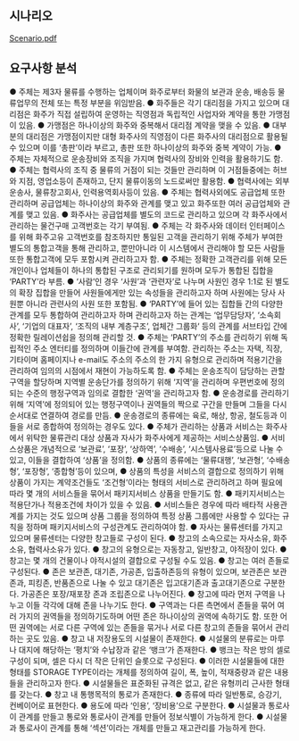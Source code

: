 ## 시나리오
[Scenario.pdf](https://github.com/tmvld97/ER_Modeling/files/7919997/Scenario.pdf)
## 요구사항 분석
● 주체는 제3자 물류를 수행하는 업체이며 화주로부터 화물의 보관과 운송, 배송등 물류업무의 전체 또는 특정 부분을 위임받음.
● 화주들은 각기 대리점을 가지고 있으며 대리점은 화주가 직접 설립하여 운영하는 직영점과 독립적인 사업자와 계약을 통한 가맹점이 있음.
● 가맹점은 하나이상의 화주와 중복해서 대리점 계약을 맺을 수 있음.
● 대부분의 대리점은 가맹점이지만 대형 화주사의 직영점이 다른 화주사의 대리점으로 활용될 수 있으며 이를 ‘총판’이라 부르고, 총판 또한 하나이상의 화주와 중복 계약이 가능.
● 주체는 자체적으로 운송장비와 조직을 가지며 협력사의 장비와 인력을 활용하기도 함.
● 주체는 협력사의 조직 중 물류의 거점이 되는 것들만 관리하며 이 거점들중에는 허브와 지점, 영업소등이 존재하고, 단지 물류이동의 노드로써만 활용함.
● 협력사에는 외부운송사, 물류창고회사, 인력용역회사등이 있음.
● 주체는 협력사외에도 공급업체 또한 관리하며 공급업체는 하나이상의 화주와 관계를 맺고 있고 화주또한 여러 공급업체와 관계를 맺고 있음.
● 화주사는 공급업체를 별도의 코드로 관리하고 있으며 각 화주사에서 관리하는 물건구매 고객번호는 각기 부여됨. 
● 주체는 각 화주사와 데이터 인터페이스를 위해 화주고유 고객번호를 참조하지만 통일된 고객을 관리하기 위해 주체가 부여한 별도의 통합고객을 통해 관리하고, 뿐만아니라 이 시스템에서 관리해야 할 모든 사람들 또한 통합고객에 모두 포함시켜 관리하고자 함.
● 주체는 정확한 고객관리를 위해 모든 개인이나 업체들이 하나의 통합된 구조로 관리되기를 원하며 모두가 통합된 집합을 ‘PARTY’라 부름.
● ‘사람’인 경우 ‘사원’과 ‘관련자’로 나누며 사원인 경우 1:1로 된 별도의 확장 집합을 만들어 사원들에게만 있는 속성들을 관리하고자 하며 사원에는 당사 사원뿐 아니라 관련사의 사원 또한 포함됨.
● ‘PARTY’에 들어 있는 집합들 간의 다양한 관계를 모두 통합하여 관리하고자 하며 관리하고자 하는 관계는 ‘업무담당자’, ‘소속회사’, ‘기업의 대표자’, ‘조직의 내부 계층구조’, 업체간 그룹화‘ 등의 관계를 서브타입 간에 정확한 릴레이션쉽을 정의해 관리할 것.
● 주체는 ‘PARTY’의 주소를 관리하기 위해 독립적인 주소 엔터티를 정의하며 이들간에 관계를 부여함. 관리하는 주소는 자택, 직장, 기타이며 홈페이지나 e-mail도 주소의 주소의 한 가지 유형으로 관리하며 적용기간을 관리하여 임의의 시점에서 재현이 가능하도록 함.
● 주체는 운송조직이 담당하는 관할구역을 할당하며 지역별 운송단가를 정의하기 위해 ‘지역’을 관리하며 우편번호에 정의되는 수준의 행정구역과 임의로 결합한 ‘권역’을 관리하고자 함.
● 운송경로를 관리하기 위해 ‘지역’에 정의되어 있는 행정구역이나 권역들의 짝으로 구간을 만들며 그들을 다시 순서대로 연결하여 경로를 만듬.
● 운송경로의 종류에는 육로, 해상, 항공, 철도등과 이들을 서로 종합하여 정의하는 경우도 있다.
● 주체가 관리하는 상품과 서비스는 화주사에서 위탁한 물류관리 대상 상품과 자사가 화주사에게 제공하는 서비스상품임.
● 서비스상품은 개념적으로 ‘보관료’, ‘포장’, ‘상하역’, ‘수배송’, ‘시스템사용료’등으로 나눌 수 있고, 이들을 결합하여 ‘상품’을 정의함.
● 상품의 종류에는 ‘물류대행’, ‘보관형’, ‘수배송형’, ‘포장형’, ‘종합형’등이 있으며, 
● 상품의 특성을 서비스의 결합으로 정의하기 위해 상품이 가지는 계약조건들도 ‘조건형’이라는 형태의 서비스로 관리하려고 하며 필요에 따라 몇 개의 서비스들을 묶어서 패키지서비스 상품을 만들기도 함.
● 패키지서비스는 적용단가나 적용조건에 차이가 있을 수 있음. 
● 서비스들은 경우에 따라 배타적 사용관계를 가지는 것도 있으며 상품 그룹을 정의하여 특정 상품 그룹에만 사용할 수 있다는 규칙을 정하며 패키지서비스의 구성관계도 관리하여야 함.
● 자사는 물류센터를 가지고 있으며 물류센터는 다양한 창고들로 구성이 된다.
● 창고의 소속으로는 자사소유, 화주소유, 협력사소유가 있다.
● 창고의 유형으로는 자동창고, 일반창고, 야적장이 있다.
● 창고는 몇 개의 건물이나 야적시설의 결합으로 구성될 수도 있음.
● 창고는 여러 존들로 구성된다.
● 존은 보관존, 대기존, 가공존, 입출하존등의 유형이 있으며, 보관존은 보관존과, 피킹존, 반품존으로 나눌 수 있고 대기존은 입고대기존과 출고대기존으로 구분한다. 가공존은 포장/재포장 존과 조립존으로 나누어진다.
● 창고에 따라 먼저 구역을 나누고 이들 각각에 대해 존을 나누기도 한다.
● 구역과는 다른 측면에서 존들을 묶어 여러 가지의 권역들을 정의하기도하며 어떤 존은 하나이상의 권역에 속하기도 함. 또한 어떤 권역에는 서로 다른 구역에 있는 존들을 묶거나 서로 다른 창고의 존들을 묶어서 관리하는 곳도 있음.
● 창고 내 저장용도의 시설물이 존재한다.
● 시설물의 분류로는 마루나 대지에 해당하는 ‘평치’와 수납장과 같은 ‘뱅크’가 존재한다.
● 뱅크는 작은 방의 셀로 구성이 되며, 셀은 다시 더 작은 단위인 슬롯으로 구성된다.
● 이러한 시설물들에 대한 형태를 STORAGE TYPE이라는 개체를 정의하여 길이, 폭, 높이, 적재중량과 같은 내용들을 관리하고자 한다.
● 시설물들은 표준화된 규격은 없고, 같은 유형끼리 근사한 형태를 갖는다.
● 창고 내 통행목적의 통로가 존재한다.
● 종류에 따라 일반통로, 승강기, 컨베이어로 표현한다.
● 용도에 따라 ‘인용’, ‘장비용’으로 구분한다.
● 시설물과 통로사이 관계를 만들고 통로와 통로사이 관계를 만들어 정보식별이 가능하게 한다.
● 시설물과 통로사이 관계를 통해 ‘섹션’이라는 개체를 만들고 재고관리를 가능하게 한다.
